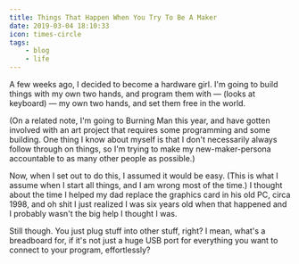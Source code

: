 ```yaml
---
title: Things That Happen When You Try To Be A Maker
date: 2019-03-04 18:10:33
icon: times-circle
tags:
	- blog
	- life
---
```


A few weeks ago, I decided to become a hardware girl. I'm going to build things with my own two hands, and program them with — (looks at keyboard) — my own two hands, and set them free in the world.

(On a related note, I'm going to Burning Man this year, and have gotten involved with an art project that requires some programming and some building. One thing I know about myself is that I don't necessarily always follow through on things, so I'm trying to make my new-maker-persona accountable to as many other people as possible.)

Now, when I set out to do this, I assumed it would be easy. (This is what I assume when I start all things, and I am wrong most of the time.) I thought about the time I helped my dad replace the graphics card in his old PC, circa 1998, and oh shit I just realized I was six years old when that happened and I probably wasn't the big help I thought I was.

Still though. You just plug stuff into other stuff, right? I mean, what's a breadboard for, if it's not just a huge USB port for everything you want to connect to your program, effortlessly?


